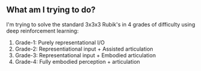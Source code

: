 ## What am I trying to do? 

I'm trying to solve the standard 3x3x3 Rubik's in 4 grades of difficulty using deep reinforcement learning: 
1. Grade-1: Purely representational I/O
2. Grade-2: Representiational input + Assisted articulation
3. Grade-3: Representational input + Embodied articulation
4. Grade-4: Fully embodied perception + articulation 
